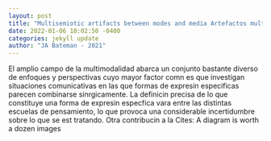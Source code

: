 ```yaml
--- 
layout: post 
title: "Multisemiotic artifacts between modes and media Artefactos multisemiticos entre modos y medios de comunicacin" 
date: 2022-01-06 10:02:50 -0400 
categories: jekyll update 
author: "JA Bateman - 2021" 
--- 
```

El amplio campo de la multimodalidad abarca un conjunto bastante diverso de enfoques y perspectivas cuyo mayor factor comn es que investigan situaciones comunicativas en las que formas de expresin especificas parecen combinarse sinrgicamente. La definicin precisa de lo que constituye una forma de expresin especfica vara entre las distintas escuelas de pensamiento, lo que provoca una considerable incertidumbre sobre lo que se est tratando. Otra contribucin a la Cites: A diagram is worth a dozen images